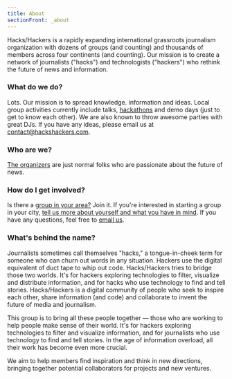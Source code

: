```yaml
---
title: About
sectionFront: _about
---
```


Hacks/Hackers is a rapidly expanding international grassroots journalism organization with dozens of groups (and counting) and thousands of members across four continents (and counting). Our mission is to create a network of journalists ("hacks") and technologists ("hackers") who rethink the future of news and information.

### What do we do?

Lots. Our mission is to spread knowledge. information and ideas. Local group activities currently include talks, [hackathons](/blog/2010/11/open-all-night-the-great-urban-hack-nyc/) and demo days (just to get to know each other). We are also known to throw awesome parties with great DJs. If you have any ideas, please email us at [contact@hackshackers.com](mailto:contact@hackshackers.com).

### Who are we?

[The organizers](/about/organizers) are just normal folks who are passionate about the future of news.

### How do I get involved?

Is there a [group in your area?](/groups) Join it. If you're interested in starting a group in your city, [tell us more about yourself and what you have in mind](/resources/start-a-group/). If you have any questions, feel free to [email us](mailto:contact@hackshackers.com).

### What's behind the name?

Journalists sometimes call themselves "hacks," a tongue-in-cheek term for someone who can churn out words in any situation. Hackers use the digital equivalent of duct tape to whip out code. Hacks/Hackers tries to bridge those two worlds. It's for hackers exploring technologies to filter, visualize and distribute information, and for hacks who use technology to find and tell stories. Hacks/Hackers is a digital community of people who seek to inspire each other, share information (and code) and collaborate to invent the future of media and journalism.

This group is to bring all these people together — those who are working to help people make sense of their world. It's for hackers exploring technologies to filter and visualize information, and for journalists who use technology to find and tell stories. In the age of information overload, all their work has become even more crucial.

We aim to help members find inspiration and think in new directions, bringing together potential collaborators for projects and new ventures.
